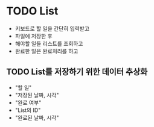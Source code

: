 # TODO List
* 키보드로 할 일을 간단히 입력받고
* 파일에 저장한 후 
* 해야할 일들 리스트를 조회하고
* 완료한 일은 완료처리를 하고

## TODO List를 저장하기 위한 데이터 추상화
* "할 일"
* "저장된 날짜, 시각"
* "완료 여부"
* "List의 ID"
* "완료된 날짜, 시각"
